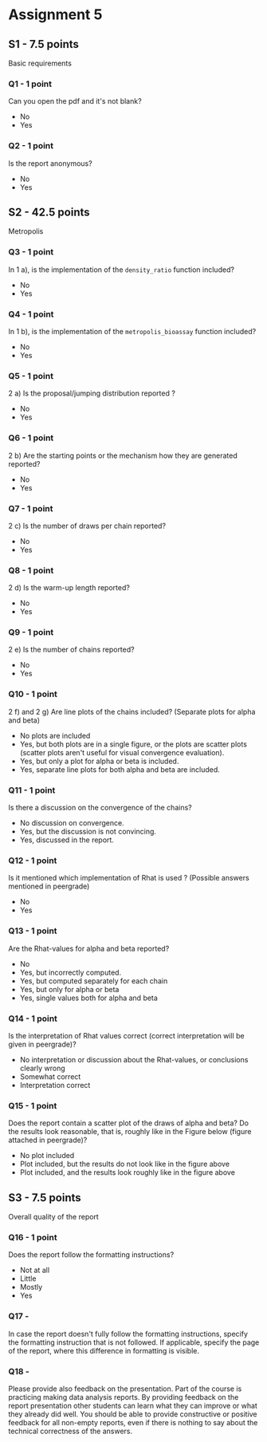 # Assignment 5

## S1 - 7.5 points

Basic requirements

### Q1 - 1 point

Can you open the pdf and it's not blank?

- No
- Yes

### Q2 - 1 point

Is the report anonymous?

- No
- Yes

## S2 - 42.5 points

Metropolis

### Q3 - 1 point

In 1 a), is the implementation of the `density_ratio` function included?

- No
- Yes

### Q4 - 1 point

In 1 b), is the implementation of the `metropolis_bioassay` function included?

- No
- Yes

### Q5 - 1 point

2 a) Is the proposal/jumping distribution reported ?

- No
- Yes

### Q6 - 1 point

2 b) Are the starting points or the mechanism how they are generated reported?

- No
- Yes


### Q7 - 1 point

2 c) Is the number of draws per chain reported?

- No
- Yes


### Q8 - 1 point

2 d) Is the warm-up length reported?

- No
- Yes

### Q9 - 1 point

2 e) Is the number of chains reported?

- No
- Yes

### Q10 - 1 point

2 f) and 2 g) Are line plots of the chains included? (Separate plots for alpha and beta)

- No plots are included
- Yes, but both plots are in a single figure, or the plots are scatter plots (scatter plots aren't useful for visual convergence evaluation).
- Yes, but only a plot for alpha or beta is included.
- Yes, separate line plots for both alpha and beta are included.

### Q11 - 1 point

Is there a discussion on the convergence of the chains? 

- No discussion on convergence.
- Yes, but the discussion is not convincing.
- Yes, discussed in the report.

### Q12 - 1 point

Is it mentioned which implementation of Rhat is used ? (Possible answers mentioned in peergrade)

- No
- Yes

### Q13 - 1 point

Are the Rhat-values for alpha and beta reported?

- No
- Yes, but incorrectly computed.
- Yes, but computed separately for each chain
- Yes, but only for alpha or beta
- Yes, single values both for alpha and beta

### Q14 - 1 point

Is the interpretation of Rhat values correct (correct interpretation will be given in peergrade)?

- No interpretation or discussion about the Rhat-values, or conclusions clearly wrong
- Somewhat correct
- Interpretation correct

### Q15 - 1 point

Does the report contain a scatter plot of the draws of alpha and beta? Do the results look reasonable, that is, roughly like in the Figure below (figure attached in peergrade)?

- No plot included
- Plot included, but the results do not look like in the figure above
- Plot included, and the results look roughly like in the figure above

## S3 - 7.5 points

Overall quality of the report

### Q16 - 1 point

Does the report follow the formatting instructions?

- Not at all
- Little
- Mostly
- Yes

### Q17 -

In case the report doesn't fully follow the formatting instructions, specify the formatting instruction that is not followed. If applicable, specify the page of the report, where this difference in formatting is visible.

### Q18 -

Please provide also feedback on the presentation. Part of the
course is practicing making data analysis reports. By providing
feedback on the report presentation other students can learn what they
can improve or what they already did well. You should be able to
provide constructive or positive feedback for all non-empty reports,
even if there is nothing to say about the technical correctness of the
answers.
